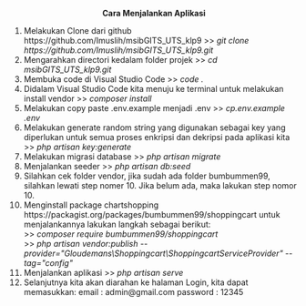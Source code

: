 <p align="center"> 
<b>Cara Menjalankan Aplikasi</b>
</p>
<ol>
<li>
Melakukan Clone dari github https://github.com/Imuslih/msibGITS_UTS_klp9
>> <i> git clone https://github.com/Imuslih/msibGITS_UTS_klp9.git</i>
<li> Mengarahkan directori kedalam folder projek
>> <i>cd msibGITS_UTS_klp9.git</i>
<li> Membuka code di Visual Studio Code
>> <i>code .</i>
<li> Didalam Visual Studio Code kita menuju ke terminal untuk melakukan install vendor
>> <i>composer install</i>
<li> Melakukan copy paste .env.example menjadi .env
>> <i>cp.env.example .env</i>
<li> Melakukan generate random string yang digunakan sebagai key yang diperlukan untuk semua proses enkripsi dan dekripsi pada aplikasi kita
>> <i>php artisan key:generate</i>
<li> Melakukan migrasi database 
>> <i>php artisan migrate</i>
<li> Menjalankan seeder
>> <i>php artisan db:seed</i>
<li> Silahkan cek folder vendor, jika sudah ada folder bumbummen99, silahkan lewati step nomer 10. Jika belum ada, maka lakukan step nomor 10.

<li> Menginstall package chartshopping https://packagist.org/packages/bumbummen99/shoppingcart 
untuk menjalankannya lakukan langkah sebagai berikut:<br>
>> <i>composer require bumbummen99/shoppingcart</i><br>
>> <i>php artisan vendor:publish --provider="Gloudemans\Shoppingcart\ShoppingcartServiceProvider" --tag="config"</i>
<li> Menjalankan aplikasi
>> <i>php artisan serve</i>
<li> Selanjutnya kita akan diarahan ke halaman Login, kita dapat memasukkan:
email		: admin@gmail.com
password		: 12345
</li>
</ol>
